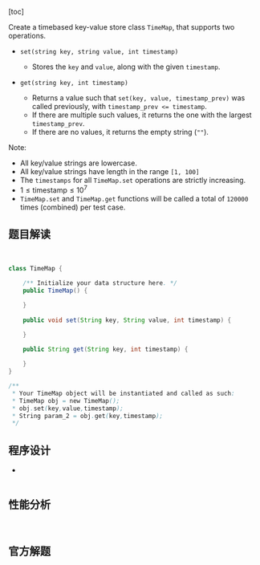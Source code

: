 [toc]

Create a timebased key-value store class `TimeMap`, that supports two operations.

* `set(string key, string value, int timestamp)`
  * Stores the `key` and `value`, along with the given `timestamp`.

* `get(string key, int timestamp)`
  * Returns a value such that `set(key, value, timestamp_prev)` was called previously, with `timestamp_prev <= timestamp`.
  * If there are multiple such values, it returns the one with the largest `timestamp_prev`.
  * If there are no values, it returns the empty string (`""`).



Note:

* All key/value strings are lowercase.
* All key/value strings have length in the range `[1, 100]`
* The `timestamps` for all `TimeMap.set` operations are strictly increasing.
* $1 \le \text{timestamp} \le 10^7$
* `TimeMap.set` and `TimeMap.get` functions will be called a total of `120000` times (combined) per test case.



## 题目解读

&emsp;

```java
class TimeMap {

    /** Initialize your data structure here. */
    public TimeMap() {

    }
    
    public void set(String key, String value, int timestamp) {

    }
    
    public String get(String key, int timestamp) {

    }
}

/**
 * Your TimeMap object will be instantiated and called as such:
 * TimeMap obj = new TimeMap();
 * obj.set(key,value,timestamp);
 * String param_2 = obj.get(key,timestamp);
 */
```

## 程序设计

* 

```java

```

## 性能分析

&emsp;



## 官方解题

&emsp;